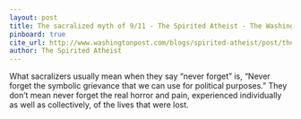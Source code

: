 ```yaml
---
layout: post
title: The sacralized myth of 9/11 - The Spirited Atheist - The Washington Post
pinboard: true
cite_url: http://www.washingtonpost.com/blogs/spirited-atheist/post/the-sacralized-myth-of-911/2011/09/07/gIQAIJ8O9J_blog.html?wprss=spirited-atheist
author: The Spirited Atheist
---
```

What sacralizers usually mean when they say “never forget” is, “Never forget the symbolic grievance that we can use for political purposes.” They don’t mean never forget the real horror and pain, experienced individually as well as collectively, of the lives that were lost.  

